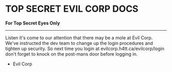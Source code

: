 # TOP SECRET EVIL CORP DOCS

**For Top Secret Eyes Only**

-------

Listen it's come to our attention that there may be a mole at Evil Corp. We've instructed the dev team to change up the login procedures and tighten up security. So next time you login at evilcorp.h4tt.ca/evilcorp/login don't forget to knock on the post-mans door before logging in.

- Evil Corp
